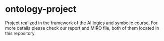 # ontology-project
Project realized in the framework of the AI logics and symbolic course.
For more details please check our report and MIRO file, both of them located in this repository. 
